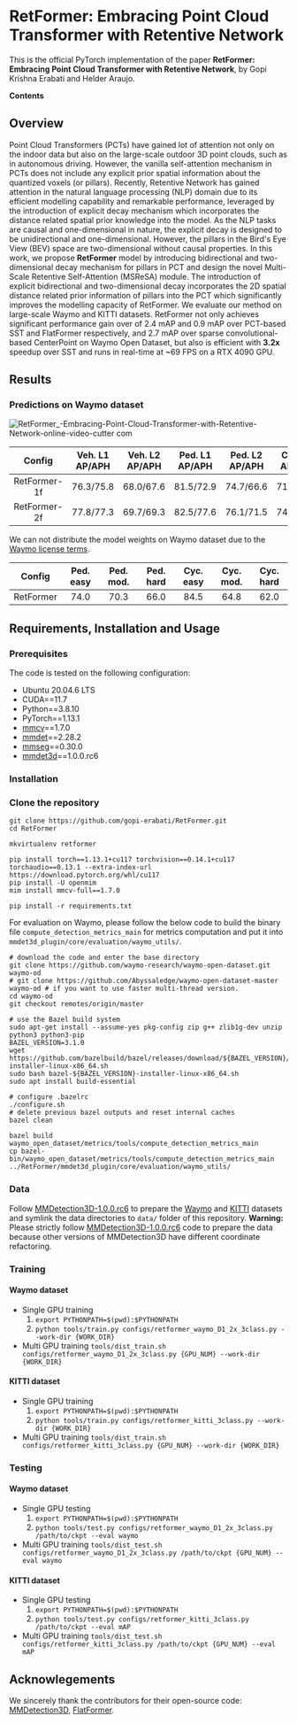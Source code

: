 # RetFormer: Embracing Point Cloud Transformer with Retentive Network

This is the official PyTorch implementation of the paper **RetFormer: Embracing Point Cloud Transformer with Retentive Network**, by Gopi Krishna Erabati and Helder Araujo.

**Contents**

## Overview
Point Cloud Transformers (PCTs) have gained lot of attention not only on the indoor data but also on the large-scale outdoor 3D point clouds, such as in autonomous driving. However, the vanilla self-attention mechanism in PCTs does not include any explicit prior spatial information about the quantized voxels (or pillars). Recently, Retentive Network has gained attention in the natural language processing (NLP) domain due to its efficient modelling capability and remarkable performance, leveraged by the introduction of explicit decay mechanism which incorporates the distance related spatial prior knowledge into the model. As the NLP tasks are causal and one-dimensional in nature, the explicit decay is designed to be unidirectional and one-dimensional. However, the pillars in the Bird's Eye View (BEV) space are two-dimensional without causal properties. In this work, we propose **RetFormer** model by introducing bidirectional and two-dimensional decay mechanism for pillars in PCT and design the novel Multi-Scale Retentive Self-Attention (MSReSA) module. The introduction of explicit bidirectional and two-dimensional decay incorporates the 2D spatial distance related prior information of pillars into the PCT which significantly improves the modelling capacity of RetFormer. We evaluate our method on large-scale Waymo and KITTI datasets. RetFormer not only achieves significant performance gain over of 2.4 mAP and 0.9 mAP over PCT-based SST and FlatFormer respectively, and 2.7 mAP over sparse convolutional-based CenterPoint on Waymo Open Dataset, but also is efficient with **3.2x** speedup over SST and runs in real-time at ~69 FPS on a RTX 4090 GPU.

## Results

### Predictions on Waymo dataset

![RetFormer_-Embracing-Point-Cloud-Transformer-with-Retentive-Network-_online-video-cutter com_](https://github.com/gopi-erabati/RetFormer/assets/22390149/f227b1e5-abc1-4acb-97c0-0ca5a477ef91)

| Config | Veh. L1 AP/APH | Veh. L2 AP/APH | Ped. L1 AP/APH | Ped. L2 AP/APH | Cyc. L1 AP/APH | Cyc. L2 AP/APH | Latency (ms) |
| :---:  | :---:  | :---:  | :---:  | :---:  | :---:  | :---:  | :---:  |
| RetFormer-1f | 76.3/75.8 | 68.0/67.6 | 81.5/72.9 | 74.7/66.6 | 71.8/70.4 | 69.1/67.8 | 14.5 |
| RetFormer-2f | 77.8/77.3 | 69.7/69.3 | 82.5/77.6 | 76.1/71.5 | 74.6/73.6 | 72.3/71.3 | 15.9 | 

We can not distribute the model weights on Waymo dataset due to the [Waymo license terms](https://waymo.com/open/terms).

| Config | Ped. easy | Ped. mod. | Ped. hard | Cyc. easy | Cyc. mod. | Cyc. hard | 
| :---:  | :---:  | :---:  | :---:  | :---:  | :---:  | :---:  |
| RetFormer | 74.0 | 70.3 | 66.0 | 84.5 | 64.8 | 62.0 |

## Requirements, Installation and Usage

### Prerequisites

The code is tested on the following configuration:
- Ubuntu 20.04.6 LTS
- CUDA==11.7
- Python==3.8.10
- PyTorch==1.13.1
- [mmcv](https://github.com/open-mmlab/mmcv)==1.7.0
- [mmdet](https://github.com/open-mmlab/mmdetection)==2.28.2
- [mmseg](https://github.com/open-mmlab/mmsegmentation)==0.30.0
- [mmdet3d](https://github.com/open-mmlab/mmdetection3d)==1.0.0.rc6

### Installation

### Clone the repository
```
git clone https://github.com/gopi-erabati/RetFormer.git
cd RetFormer
```

```
mkvirtualenv retformer

pip install torch==1.13.1+cu117 torchvision==0.14.1+cu117 torchaudio==0.13.1 --extra-index-url https://download.pytorch.org/whl/cu117
pip install -U openmim
mim install mmcv-full==1.7.0

pip install -r requirements.txt
```

For evaluation on Waymo, please follow the below code to build the binary file `compute_detection_metrics_main` for metrics computation and put it into ```mmdet3d_plugin/core/evaluation/waymo_utils/```.
```
# download the code and enter the base directory
git clone https://github.com/waymo-research/waymo-open-dataset.git waymo-od
# git clone https://github.com/Abyssaledge/waymo-open-dataset-master waymo-od # if you want to use faster multi-thread version.
cd waymo-od
git checkout remotes/origin/master

# use the Bazel build system
sudo apt-get install --assume-yes pkg-config zip g++ zlib1g-dev unzip python3 python3-pip
BAZEL_VERSION=3.1.0
wget https://github.com/bazelbuild/bazel/releases/download/${BAZEL_VERSION}/bazel-${BAZEL_VERSION}-installer-linux-x86_64.sh
sudo bash bazel-${BAZEL_VERSION}-installer-linux-x86_64.sh
sudo apt install build-essential

# configure .bazelrc
./configure.sh
# delete previous bazel outputs and reset internal caches
bazel clean

bazel build waymo_open_dataset/metrics/tools/compute_detection_metrics_main
cp bazel-bin/waymo_open_dataset/metrics/tools/compute_detection_metrics_main ../RetFormer/mmdet3d_plugin/core/evaluation/waymo_utils/
```

### Data
Follow [MMDetection3D-1.0.0.rc6](https://github.com/open-mmlab/mmdetection3d/tree/v1.0.0rc6) to prepare the [Waymo](https://mmdetection3d.readthedocs.io/en/latest/advanced_guides/datasets/waymo.html) and [KITTI](https://mmdetection3d.readthedocs.io/en/latest/advanced_guides/datasets/kitti.html) datasets and symlink the data directories to `data/` folder of this repository.
**Warning:** Please strictly follow [MMDetection3D-1.0.0.rc6](https://github.com/open-mmlab/mmdetection3d/tree/v1.0.0rc6) code to prepare the data because other versions of MMDetection3D have different coordinate refactoring.

### Training
#### Waymo dataset 
- Single GPU training
    1. `export PYTHONPATH=$(pwd):$PYTHONPATH`
    2. `python tools/train.py configs/retformer_waymo_D1_2x_3class.py --work-dir {WORK_DIR}`
- Multi GPU training
  `tools/dist_train.sh configs/retformer_waymo_D1_2x_3class.py {GPU_NUM} --work-dir {WORK_DIR}`
#### KITTI dataset
- Single GPU training
    1. `export PYTHONPATH=$(pwd):$PYTHONPATH`
    2. `python tools/train.py configs/retformer_kitti_3class.py --work-dir {WORK_DIR}`
- Multi GPU training
  `tools/dist_train.sh configs/retformer_kitti_3class.py {GPU_NUM} --work-dir {WORK_DIR}`

### Testing
#### Waymo dataset 
- Single GPU testing
    1. `export PYTHONPATH=$(pwd):$PYTHONPATH`
    2. `python tools/test.py configs/retformer_waymo_D1_2x_3class.py /path/to/ckpt --eval waymo`
- Multi GPU training
  `tools/dist_test.sh configs/retformer_waymo_D1_2x_3class.py /path/to/ckpt {GPU_NUM} --eval waymo`
#### KITTI dataset
- Single GPU testing
    1. `export PYTHONPATH=$(pwd):$PYTHONPATH`
    2. `python tools/test.py configs/retformer_kitti_3class.py /path/to/ckpt --eval mAP`
- Multi GPU training
  `tools/dist_test.sh configs/retformer_kitti_3class.py /path/to/ckpt {GPU_NUM} --eval mAP`

## Acknowlegements
We sincerely thank the contributors for their open-source code: [MMDetection3D](https://github.com/open-mmlab/mmdetection3d), [FlatFormer](https://github.com/mit-han-lab/flatformer).

